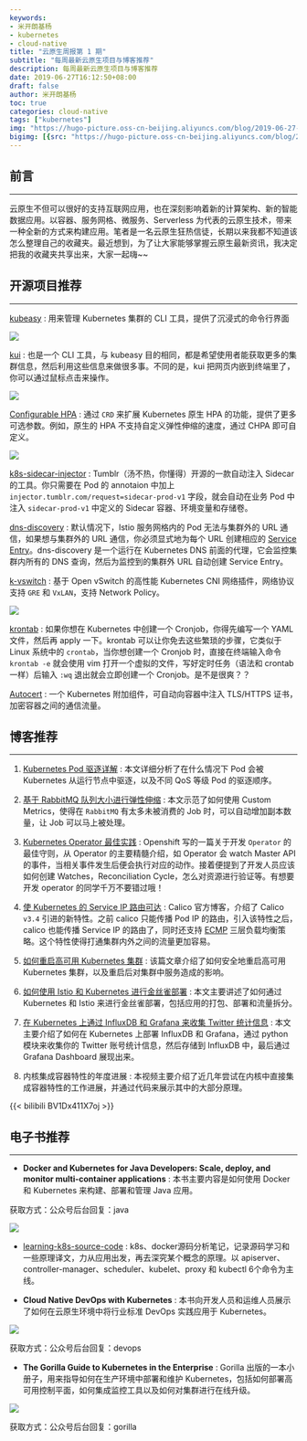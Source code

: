```yaml
---
keywords:
- 米开朗基杨
- kubernetes
- cloud-native
title: "云原生周报第 1 期"
subtitle: "每周最新云原生项目与博客推荐"
description: 每周最新云原生项目与博客推荐
date: 2019-06-27T16:12:50+08:00
draft: false
author: 米开朗基杨
toc: true
categories: cloud-native
tags: ["kubernetes"]
img: "https://hugo-picture.oss-cn-beijing.aliyuncs.com/blog/2019-06-27-D2pZj7NX0AAMG97.jpg"
bigimg: [{src: "https://hugo-picture.oss-cn-beijing.aliyuncs.com/blog/2019-04-27-080627.jpg"}]
---
```


## 前言

----

云原生不但可以很好的支持互联网应用，也在深刻影响着新的计算架构、新的智能数据应用。以容器、服务网格、微服务、Serverless 为代表的云原生技术，带来一种全新的方式来构建应用。笔者是一名云原生狂热信徒，长期以来我都不知道该怎么整理自己的收藏夹。最近想到，为了让大家能够掌握云原生最新资讯，我决定把我的收藏夹共享出来，大家一起嗨~~

## 开源项目推荐

----

[kubeasy](https://github.com/marcenacp/kubeasy) : 用来管理 Kubernetes 集群的 CLI 工具，提供了沉浸式的命令行界面

![](https://cdn.jsdelivr.us/gh/yangchuansheng/imghosting6@main/uPic/1_IXbGxeofG5r4FUOUE0k9_g.gif)

[kui](https://github.com/IBM/kui) : 也是一个 CLI 工具，与 kubeasy 目的相同，都是希望使用者能获取更多的集群信息，然后利用这些信息来做很多事。不同的是，kui 把网页内嵌到终端里了，你可以通过鼠标点击来操作。

![](https://cdn.jsdelivr.us/gh/yangchuansheng/imghosting6@main/uPic/1_YyWzawiJBmvrxfXnegJTzA.gif)

[Configurable HPA](https://github.com/postmates/configurable-hpa) : 通过 `CRD` 来扩展 Kubernetes 原生 HPA 的功能，提供了更多可选参数。例如，原生的 HPA 不支持自定义弹性伸缩的速度，通过 CHPA 即可自定义。

![](https://cdn.jsdelivr.us/gh/yangchuansheng/imghosting6@main/uPic/2019-06-24-060828.jpg)

[k8s-sidecar-injector](github.com/tumblr/k8s-sidecar-injector) : Tumblr（汤不热，你懂得）开源的一款自动注入 Sidecar 的工具。你只需要在 Pod 的 annotaion 中加上 `injector.tumblr.com/request=sidecar-prod-v1` 字段，就会自动在业务 Pod 中注入 `sidecar-prod-v1` 中定义的 Sidecar 容器、环境变量和存储卷。

[dns-discovery](https://github.com/istio-ecosystem/dns-discovery) : 默认情况下，Istio 服务网格内的 Pod 无法与集群外的 URL 通信，如果想与集群外的 URL 通信，你必须显式地为每个 URL 创建相应的 [Service Entry](https://istio.io/docs/reference/config/networking/v1alpha3/service-entry/)。dns-discovery 是一个运行在 Kubernetes DNS 前面的代理，它会监控集群内所有的 DNS 查询，然后为监控到的集群外 URL 自动创建 Service Entry。

[k-vswitch](https://github.com/k-vswitch/k-vswitch) : 基于 Open vSwitch 的高性能 Kubernetes CNI 网络插件，网络协议支持 `GRE` 和 `VxLAN`，支持 Network Policy。

![](https://cdn.jsdelivr.us/gh/yangchuansheng/imghosting6@main/uPic/2019-06-24-064500.jpg)

[krontab](https://github.com/jacobtomlinson/krontab) : 如果你想在 Kubernetes 中创建一个 Cronjob，你得先编写一个 YAML 文件，然后再 apply 一下。krontab 可以让你免去这些繁琐的步骤，它类似于 Linux 系统中的 `crontab`，当你想创建一个 Cronjob 时，直接在终端输入命令 `krontab -e` 就会使用 vim 打开一个虚拟的文件，写好定时任务（语法和 crontab 一样）后输入 `:wq` 退出就会立即创建一个 Cronjob。是不是很爽？？

[Autocert](https://github.com/smallstep/autocert) : 一个 Kubernetes 附加组件，可自动向容器中注入 TLS/HTTPS 证书，加密容器之间的通信流量。

## 博客推荐

----

1. [Kubernetes Pod 驱逐详解](/posts/kubernetes-eviction/) : 本文详细分析了在什么情况下 Pod 会被 Kubernetes 从运行节点中驱逐，以及不同 QoS 等级 Pod 的驱逐顺序。

2. [基于 RabbitMQ 队列大小进行弹性伸缩](https://itnext.io/kubernetes-workers-autoscaling-based-on-rabbitmq-queue-size-cb0803193cdf) : 本文示范了如何使用 Custom Metrics，使得在 `RabbitMQ` 有太多未被消费的 Job 时，可以自动增加副本数量，让 Job 可以马上被处理。 

3. [Kubernetes Operator 最佳实践](https://blog.openshift.com/kubernetes-operators-best-practices/) : Openshift 写的一篇关于开发 `Operator` 的最佳守则，从 Operator 的主要精髓介绍，如 Operator 会 watch Master API 的事件，当相关事件发生后便会执行对应的动作。接着便提到了开发人员应该如何创建 Watches，Reconciliation Cycle，怎么对资源进行验证等。有想要开发 operator 的同学千万不要错过哦！

4. [使 Kubernetes 的 Service IP 路由可达](https://www.projectcalico.org/kubernetes-service-ip-route-advertisement/) : Calico 官方博客，介绍了 Calico `v3.4` 引进的新特性。之前 calico 只能传播 Pod IP 的路由，引入该特性之后，calico 也能传播 Service IP 的路由了，同时还支持 [ECMP](https://www.wikiwand.com/zh/%E7%AD%89%E5%83%B9%E5%A4%9A%E8%B7%AF%E5%BE%91%E8%B7%AF%E7%94%B1) 三层负载均衡策略。这个特性使得打通集群内外之间的流量更加容易。

5. [如何重启高可用 Kubernetes 集群](https://medium.com/@liejuntao001/how-to-reboot-highly-available-kubernetes-cluster-5a9df4daecf) : 该篇文章介绍了如何安全地重启高可用 Kubernetes 集群，以及重启后对集群中服务造成的影响。

6. [如何使用 Istio 和 Kubernetes 进行金丝雀部署](https://www.digitalocean.com/community/tutorials/how-to-do-canary-deployments-with-istio-and-kubernetes) : 本文主要讲述了如何通过 Kubernetes 和 Istio 来进行金丝雀部署，包括应用的打包、部署和流量拆分。

7. [在 Kubernetes 上通过 InfluxDB 和 Grafana 来收集 Twitter 统计信息](https://opensource.com/article/19/2/deploy-influxdb-grafana-kubernetes) : 本文主要介绍了如何在 Kubernetes 上部署 InfluxDB 和 Grafana，通过 python 模块来收集你的 Twitter 账号统计信息，然后存储到 InfluxDB 中，最后通过 Grafana Dashboard 展现出来。 

8. 内核集成容器特性的年度进展 : 本视频主要介绍了近几年尝试在内核中直接集成容器特性的工作进展，并通过代码来展示其中的大部分原理。

{{< bilibili BV1Dx411X7oj >}}

## 电子书推荐

----

+ **Docker and Kubernetes for Java Developers: Scale, deploy, and monitor multi-container applications** : 本书主要内容是如何使用 Docker 和 Kubernetes 来构建、部署和管理 Java 应用。

获取方式：公众号后台回复：java

![](https://cdn.jsdelivr.us/gh/yangchuansheng/imghosting6@main/uPic/2019-06-24-080754.jpg)

+ [learning-k8s-source-code](https://github.com/Kevin-fqh/learning-k8s-source-code) : k8s、docker源码分析笔记，记录源码学习和一些原理译文，力从应用出发，再去深究某个概念的原理。以 apiserver、controller-manager、scheduler、kubelet、proxy 和 kubectl 6个命令为主线。

+ **Cloud Native DevOps with Kubernetes** : 本书向开发人员和运维人员展示了如何在云原生环境中将行业标准 DevOps 实践应用于 Kubernetes。

![](https://cdn.jsdelivr.us/gh/yangchuansheng/imghosting6@main/uPic/2019-06-24-103854.jpg)

获取方式：公众号后台回复：devops

+ **The Gorilla Guide to Kubernetes in the Enterprise** : Gorilla 出版的一本小册子，用来指导如何在生产环境中部署和维护 Kubernetes，包括如何部署高可用控制平面，如何集成监控工具以及如何对集群进行在线升级。

![](https://cdn.jsdelivr.us/gh/yangchuansheng/imghosting6@main/uPic/2019-06-27-2019-06-27-055136.2.jpg)

获取方式：公众号后台回复：gorilla
